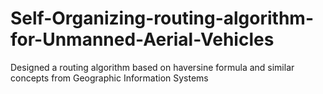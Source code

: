 # Self-Organizing-routing-algorithm-for-Unmanned-Aerial-Vehicles
Designed a routing algorithm based on haversine formula and similar concepts from Geographic Information Systems
